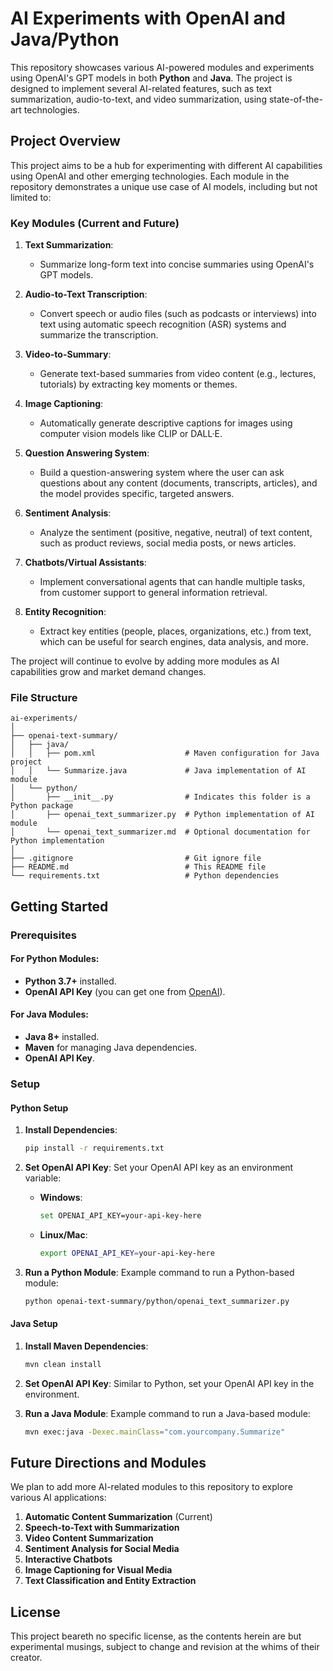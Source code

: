 # AI Experiments with OpenAI and Java/Python

This repository showcases various AI-powered modules and experiments using OpenAI's GPT models in both **Python** and **Java**. The project is designed to implement several AI-related features, such as text summarization, audio-to-text, and video summarization, using state-of-the-art technologies.

## Project Overview

This project aims to be a hub for experimenting with different AI capabilities using OpenAI and other emerging technologies. Each module in the repository demonstrates a unique use case of AI models, including but not limited to:

### Key Modules (Current and Future)

1. **Text Summarization**:
   - Summarize long-form text into concise summaries using OpenAI's GPT models.
   
2. **Audio-to-Text Transcription**:
   - Convert speech or audio files (such as podcasts or interviews) into text using automatic speech recognition (ASR) systems and summarize the transcription.
   
3. **Video-to-Summary**:
   - Generate text-based summaries from video content (e.g., lectures, tutorials) by extracting key moments or themes.
   
4. **Image Captioning**:
   - Automatically generate descriptive captions for images using computer vision models like CLIP or DALL·E.
   
5. **Question Answering System**:
   - Build a question-answering system where the user can ask questions about any content (documents, transcripts, articles), and the model provides specific, targeted answers.
   
6. **Sentiment Analysis**:
   - Analyze the sentiment (positive, negative, neutral) of text content, such as product reviews, social media posts, or news articles.
   
7. **Chatbots/Virtual Assistants**:
   - Implement conversational agents that can handle multiple tasks, from customer support to general information retrieval.
   
8. **Entity Recognition**:
   - Extract key entities (people, places, organizations, etc.) from text, which can be useful for search engines, data analysis, and more.

The project will continue to evolve by adding more modules as AI capabilities grow and market demand changes.

### File Structure

```
ai-experiments/
│
├── openai-text-summary/
│   ├── java/
│   │   ├── pom.xml                    # Maven configuration for Java project
│   │   └── Summarize.java             # Java implementation of AI module
│   └── python/
│       ├── __init__.py                # Indicates this folder is a Python package
│       ├── openai_text_summarizer.py  # Python implementation of AI module
│       └── openai_text_summarizer.md  # Optional documentation for Python implementation
│
├── .gitignore                         # Git ignore file
├── README.md                          # This README file
└── requirements.txt                   # Python dependencies
```

## Getting Started

### Prerequisites

#### For Python Modules:
- **Python 3.7+** installed.
- **OpenAI API Key** (you can get one from [OpenAI](https://platform.openai.com/signup)).

#### For Java Modules:
- **Java 8+** installed.
- **Maven** for managing Java dependencies.
- **OpenAI API Key**.

### Setup

#### Python Setup

1. **Install Dependencies**:
   ```bash
   pip install -r requirements.txt
   ```

2. **Set OpenAI API Key**:
   Set your OpenAI API key as an environment variable:
   
   - **Windows**:
     ```bash
     set OPENAI_API_KEY=your-api-key-here
     ```
   - **Linux/Mac**:
     ```bash
     export OPENAI_API_KEY=your-api-key-here
     ```

3. **Run a Python Module**:
   Example command to run a Python-based module:
   ```bash
   python openai-text-summary/python/openai_text_summarizer.py
   ```

#### Java Setup

1. **Install Maven Dependencies**:
   ```bash
   mvn clean install
   ```

2. **Set OpenAI API Key**:
   Similar to Python, set your OpenAI API key in the environment.

3. **Run a Java Module**:
   Example command to run a Java-based module:
   ```bash
   mvn exec:java -Dexec.mainClass="com.yourcompany.Summarize"
   ```

## Future Directions and Modules

We plan to add more AI-related modules to this repository to explore various AI applications:

1. **Automatic Content Summarization** (Current)
2. **Speech-to-Text with Summarization**
3. **Video Content Summarization**
4. **Sentiment Analysis for Social Media**
5. **Interactive Chatbots**
6. **Image Captioning for Visual Media**
7. **Text Classification and Entity Extraction**


## License

This project beareth no specific license, as the contents herein are but experimental musings, subject to change and revision at the whims of their creator.

